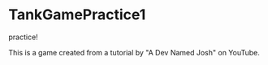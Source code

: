 # TankGamePractice1

practice!

This is a game created from a tutorial by "A Dev Named Josh" on YouTube.
